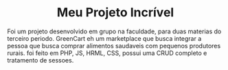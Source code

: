 <h1 align="center">Meu Projeto Incrível</h1>
Foi um projeto desenvolvido em grupo na faculdade, para duas materias do terceiro periodo.
GreenCart eh um marketplace que busca integrar a pessoa que busca comprar alimentos saudaveis com pequenos produtores rurais.
foi feito em PHP, JS, HRML, CSS, possui uma CRUD completo e tratamento de sessoes.
